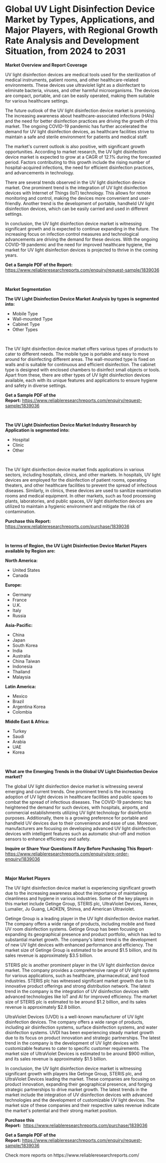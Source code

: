 <p><h1>Global UV Light Disinfection Device Market by Types, Applications, and Major Players, with Regional Growth Rate Analysis and Development Situation, from 2024 to 2031</h1></p><p><strong>Market Overview and Report Coverage</strong></p>
<p><p>UV light disinfection devices are medical tools used for the sterilization of medical instruments, patient rooms, and other healthcare-related environments. These devices use ultraviolet light as a disinfectant to eliminate bacteria, viruses, and other harmful microorganisms. The devices are compact, portable, and can be easily operated, making them suitable for various healthcare settings.</p><p>The future outlook of the UV light disinfection device market is promising. The increasing awareness about healthcare-associated infections (HAIs) and the need for better disinfection practices are driving the growth of this market. The ongoing COVID-19 pandemic has further accelerated the demand for UV light disinfection devices, as healthcare facilities strive to maintain a safe and sterile environment for patients and medical staff.</p><p>The market's current outlook is also positive, with significant growth opportunities. According to market research, the UV light disinfection device market is expected to grow at a CAGR of 12.1% during the forecasted period. Factors contributing to this growth include the rising number of hospital-acquired infections, the need for efficient disinfection practices, and advancements in technology.</p><p>There are several trends observed in the UV light disinfection device market. One prominent trend is the integration of UV light disinfection devices with Internet of Things (IoT) technology. This allows for remote monitoring and control, making the devices more convenient and user-friendly. Another trend is the development of portable, handheld UV light disinfection devices, which can be easily carried and used in different settings.</p><p>In conclusion, the UV light disinfection device market is witnessing significant growth and is expected to continue expanding in the future. The increasing focus on infection control measures and technological advancements are driving the demand for these devices. With the ongoing COVID-19 pandemic and the need for improved healthcare hygiene, the market for UV light disinfection devices is projected to thrive in the coming years.</p></p>
<p><strong>Get a Sample PDF of the Report:</strong> <a href="https://www.reliableresearchreports.com/enquiry/request-sample/1839036">https://www.reliableresearchreports.com/enquiry/request-sample/1839036</a></p>
<p>&nbsp;</p>
<p><strong>Market Segmentation</strong></p>
<p><strong>The UV Light Disinfection Device Market Analysis by types is segmented into:</strong></p>
<p><ul><li>Mobile Type</li><li>Wall-mounted Type</li><li>Cabinet Type</li><li>Other Types</li></ul></p>
<p>&nbsp;</p>
<p><p>The UV light disinfection device market offers various types of products to cater to different needs. The mobile type is portable and easy to move around for disinfecting different areas. The wall-mounted type is fixed on walls and is suitable for continuous and efficient disinfection. The cabinet type is designed with enclosed chambers to disinfect small objects or tools. Apart from these, there are other types of UV light disinfection devices available, each with its unique features and applications to ensure hygiene and safety in diverse settings.</p></p>
<p><strong>Get a Sample PDF of the Report:</strong>&nbsp;<a href="https://www.reliableresearchreports.com/enquiry/request-sample/1839036">https://www.reliableresearchreports.com/enquiry/request-sample/1839036</a></p>
<p>&nbsp;</p>
<p><strong>The UV Light Disinfection Device Market Industry Research by Application is segmented into:</strong></p>
<p><ul><li>Hospital</li><li>Clinic</li><li>Other</li></ul></p>
<p>&nbsp;</p>
<p><p>The UV light disinfection device market finds applications in various sectors, including hospitals, clinics, and other markets. In hospitals, UV light devices are employed for the disinfection of patient rooms, operating theaters, and other healthcare facilities to prevent the spread of infectious diseases. Similarly, in clinics, these devices are used to sanitize examination rooms and medical equipment. In other markets, such as food processing plants, laboratories, and public spaces, UV light disinfection devices are utilized to maintain a hygienic environment and mitigate the risk of contamination.</p></p>
<p><strong>Purchase this Report:</strong>&nbsp; <a href="https://www.reliableresearchreports.com/purchase/1839036">https://www.reliableresearchreports.com/purchase/1839036</a></p>
<p>&nbsp;</p>
<p><strong>In terms of Region, the UV Light Disinfection Device Market Players available by Region are:</strong></p>
<p>
    <p> <strong> North America: </strong>
        <ul>
            <li>United States</li>
            <li>Canada</li>
        </ul>
        </p> 
    <p> <strong> Europe: </strong>
        <ul>
            <li>Germany</li>
            <li>France</li>
            <li>U.K.</li>
            <li>Italy</li>
            <li>Russia</li>
        </ul>
        </p> 
    <p> <strong> Asia-Pacific: </strong>
        <ul>
            <li>China</li>
            <li>Japan</li>
            <li>South Korea</li>
            <li>India</li>
            <li>Australia</li>
            <li>China Taiwan</li>
            <li>Indonesia</li>
            <li>Thailand</li>
            <li>Malaysia</li>
        </ul>
        </p> 
    <p> <strong> Latin America: </strong>
        <ul>
            <li>Mexico</li>
            <li>Brazil</li>
            <li>Argentina Korea</li>
            <li>Colombia</li>
        </ul>
        </p> 
    <p> <strong> Middle East & Africa: </strong>
        <ul>
            <li>Turkey</li>
            <li>Saudi</li>
            <li>Arabia</li>
            <li>UAE</li>
            <li>Korea</li>
        </ul>
    </p>
    </p>
<p>&nbsp;</p>
<p><strong>What are the Emerging Trends in the Global UV Light Disinfection Device market?</strong></p>
<p><p>The global UV light disinfection device market is witnessing several emerging and current trends. One prominent trend is the increasing adoption of UV light devices in healthcare facilities and public spaces to combat the spread of infectious diseases. The COVID-19 pandemic has heightened the demand for such devices, with hospitals, airports, and commercial establishments utilizing UV light technology for disinfection purposes. Additionally, there is a growing preference for portable and handheld UV devices due to their convenience and ease of use. Moreover, manufacturers are focusing on developing advanced UV light disinfection devices with intelligent features such as automatic shut-off and motion sensors to enhance efficiency and safety.</p></p>
<p><strong>Inquire or Share Your Questions If Any Before Purchasing This Report</strong>- <a href="https://www.reliableresearchreports.com/enquiry/pre-order-enquiry/1839036">https://www.reliableresearchreports.com/enquiry/pre-order-enquiry/1839036</a></p>
<p>&nbsp;</p>
<p><strong>Major Market Players</strong></p>
<p><p>The UV light disinfection device market is experiencing significant growth due to the increasing awareness about the importance of maintaining cleanliness and hygiene in various industries. Some of the key players in this market include Getinge Group, STERIS plc, UltraViolet Devices, Xenex, Lumalier, Ju Guang, LAOKEN, Shinva, and American Ultraviolet. </p><p>Getinge Group is a leading player in the UV light disinfection device market. The company offers a wide range of products, including mobile and fixed UV room disinfection systems. Getinge Group has been focusing on expanding its geographical presence and product portfolio, which has led to substantial market growth. The company's latest trend is the development of new UV light devices with enhanced performance and efficiency. The market size of Getinge Group is estimated to be around $1.5 billion, and its sales revenue is approximately $3.5 billion.</p><p>STERIS plc is another prominent player in the UV light disinfection device market. The company provides a comprehensive range of UV light systems for various applications, such as healthcare, pharmaceutical, and food industries. STERIS plc has witnessed significant market growth due to its innovative product offerings and strong distribution network. The latest trend in the company is the integration of UV disinfection devices with advanced technologies like IoT and AI for improved efficiency. The market size of STERIS plc is estimated to be around $1.2 billion, and its sales revenue is approximately $2.8 billion.</p><p>UltraViolet Devices (UVDI) is a well-known manufacturer of UV light disinfection devices. The company offers a wide range of products, including air disinfection systems, surface disinfection systems, and water disinfection systems. UVDI has been experiencing steady market growth due to its focus on product innovation and strategic partnerships. The latest trend in the company is the development of UV light devices with customizable features to cater to specific customer requirements. The market size of UltraViolet Devices is estimated to be around $900 million, and its sales revenue is approximately $1.5 billion.</p><p>In conclusion, the UV light disinfection device market is witnessing significant growth with players like Getinge Group, STERIS plc, and UltraViolet Devices leading the market. These companies are focusing on product innovation, expanding their geographical presence, and forging strategic partnerships to drive market growth. The latest trends in the market include the integration of UV disinfection devices with advanced technologies and the development of customizable UV light devices. The market size of these companies and their respective sales revenue indicate the market's potential and their strong market position.</p></p>
<p><strong>Purchase this Report:</strong>&nbsp;&nbsp;<a href="https://www.reliableresearchreports.com/purchase/1839036">https://www.reliableresearchreports.com/purchase/1839036</a></p>
<p></p>
<p><strong>Get a Sample PDF of the Report:</strong>&nbsp;<a href="https://www.reliableresearchreports.com/enquiry/request-sample/1839036">https://www.reliableresearchreports.com/enquiry/request-sample/1839036</a></p>
<p>Check more reports on https://www.reliableresearchreports.com/</p>